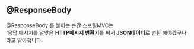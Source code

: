 ## @ResponseBody
@ResponseBody 를 붙이는 순간 스프링MVC는  
'응답 메시지를 알맞은 **HTTP메시지 변환기**를 써서 **JSON데이터**로 변환 해야겠구나'
라고 알아챕니다.


